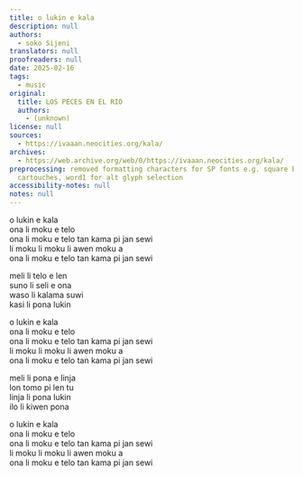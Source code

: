 ```yaml
---
title: o lukin e kala
description: null
authors:
  - soko Sijeni
translators: null
proofreaders: null
date: 2025-02-16
tags:
  - music
original:
  title: LOS PECES EN EL RIO
  authors:
    - (unknown)
license: null
sources:
  - https://ivaaan.neocities.org/kala/
archives:
  - https://web.archive.org/web/0/https://ivaaan.neocities.org/kala/
preprocessing: removed formatting characters for SP fonts e.g. square brackets for
  cartouches, word1 for alt glyph selection
accessibility-notes: null
notes: null
---
```


o lukin e kala  
ona li moku e telo  
ona li moku e telo tan kama pi jan sewi  
li moku li moku li awen moku a  
ona li moku e telo tan kama pi jan sewi

meli li telo e len  
suno li seli e ona  
waso li kalama suwi  
kasi li pona lukin

o lukin e kala  
ona li moku e telo  
ona li moku e telo tan kama pi jan sewi  
li moku li moku li awen moku a  
ona li moku e telo tan kama pi jan sewi

meli li pona e linja  
lon tomo pi len tu  
linja li pona lukin  
ilo li kiwen pona

o lukin e kala  
ona li moku e telo  
ona li moku e telo tan kama pi jan sewi  
li moku li moku li awen moku a  
ona li moku e telo tan kama pi jan sewi